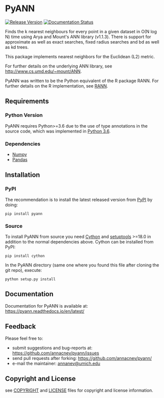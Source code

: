 # PyANN

[![Release Version](https://img.shields.io/github/release/annacnev/pyann.svg)](https://github.com/annacnev/pyann/releases/latest)
[![Documentation Status](https://readthedocs.org/projects/pyann/badge/?version=latest)](https://pyann.readthedocs.io/en/latest/?badge=latest)

Finds the k nearest neighbours for every point in a given dataset
in O(N log N) time using Arya and Mount's ANN library (v1.1.3). There is
support for approximate as well as exact searches, fixed radius searches
and bd as well as kd trees.

This package implements nearest neighbors for the Euclidean (L2) metric.

For further details on the underlying ANN library, see http://www.cs.umd.edu/~mount/ANN.

PyANN was written to be the Python equivalent of the R package RANN. For further details on the R implementation, see [RANN](https://github.com/jefferislab/RANN).

## Requirements

### Python Version

PyANN requires Python>=3.6 due to the use of type annotations in the source code, which was implemented in [Python 3.6](https://www.python.org/dev/peps/pep-0526/#non-goals).

### Dependencies
   * [Numpy](https://numpy.org)
   * [Pandas](https://pandas.pydata.org/pandas-docs/stable/#)

## Installation

### PyPI

The recommendation is to install the latest released version from [PyPI](https://pypi.org) by doing:

```
pip install pyann
```

### Source

To install PyANN from source you need [Cython](https://pypi.org/project/Cython/) and [setuptools](https://pypi.org/project/setuptools/) >=18.0 in addition to the normal dependencies above. Cython can be installed from PyPI:

```
pip install cython
```

In the PyANN directory (same one where you found this file after cloning the git repo), execute:

```
python setup.py install
```
## Documentation

Documentation for PyANN is available at: <https://pyann.readthedocs.io/en/latest/>

## Feedback
Please feel free to:

* submit suggestions and bug-reports at: <https://github.com/annacnev/pyann/issues>
* send pull requests after forking: <https://github.com/annacnev/pyann/>
* e-mail the maintainer: <annanev@umich.edu>

## Copyright and License
see [COPYRIGHT](COPYRIGHT.md) and [LICENSE](LICENSE.md) files for copyright and license information.